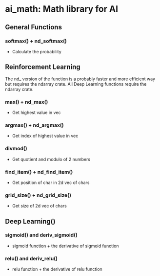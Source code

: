 # ai_math: Math library for AI
## General Functions
### softmax() + nd_softmax()
+ Calculate the probability
## Reinforcement Learning
The nd_ version of the function is a probably faster and more efficient way but requires the ndarray crate.
All Deep Learning functions require the ndarray crate.
### max() + nd_max()
+ Get highest value in vec
### argmax() + nd_argmax()
+ Get index of highest value in vec
### divmod()
+ Get quotient and modulo of 2 numbers
### find_item() + nd_find_item()
+ Get position of char in 2d vec of chars
### grid_size() + nd_grid_size()
+ Get size of 2d vec of chars
## Deep Learning()
### sigmoid() and deriv_sigmoid()
+ sigmoid function + the derivative of sigmoid function
### relu() and deriv_relu()
+ relu function + the derivative of relu function